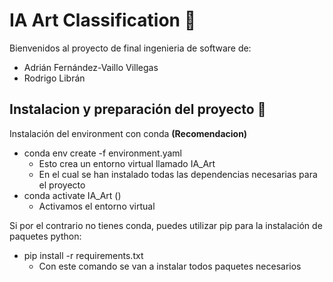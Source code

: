 # IA Art Classification :art:

Bienvenidos al proyecto de final ingenieria de software de:

* Adrián Fernández-Vaillo Villegas
* Rodrigo Librán

## Instalacion y preparación del proyecto :rocket:

Instalación del environment con conda **(Recomendacion)**

* conda env create -f environment.yaml
  * Esto crea un entorno virtual llamado IA_Art
  * En el cual se han instalado todas las dependencias necesarias para el proyecto
* conda activate IA_Art ()
  * Activamos el entorno virtual

Si por el contrario  no tienes conda, puedes utilizar pip para la instalación de paquetes python:

* pip install -r requirements.txt
  * Con este comando se van a instalar todos paquetes necesarios

